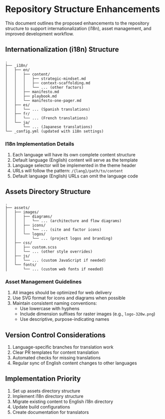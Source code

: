 # Repository Structure Enhancements

This document outlines the proposed enhancements to the repository structure to support internationalization (i18n), asset management, and improved development workflow.

## Internationalization (i18n) Structure

```
.
├── _i18n/
│   ├── en/
│   │   ├── content/
│   │   │   ├── strategic-mindset.md
│   │   │   ├── context-scaffolding.md
│   │   │   └── ... (other factors)
│   │   ├── manifesto.md
│   │   ├── playbook.md
│   │   └── manifesto-one-pager.md
│   ├── es/
│   │   └── ... (Spanish translations)
│   ├── fr/
│   │   └── ... (French translations)
│   └── ja/
│       └── ... (Japanese translations)
└── _config.yml (updated with i18n settings)
```

### I18n Implementation Details

1. Each language will have its own complete content structure
2. Default language (English) content will serve as the template
3. Language selector will be implemented in the theme header
4. URLs will follow the pattern: `/{lang}/path/to/content`
5. Default language (English) URLs can omit the language code

## Assets Directory Structure

```
.
├── assets/
│   ├── images/
│   │   ├── diagrams/
│   │   │   └── ... (architecture and flow diagrams)
│   │   ├── icons/
│   │   │   └── ... (site and factor icons)
│   │   └── logos/
│   │       └── ... (project logos and branding)
│   ├── css/
│   │   ├── custom.scss
│   │   └── ... (other style overrides)
│   ├── js/
│   │   └── ... (custom JavaScript if needed)
│   └── fonts/
│       └── ... (custom web fonts if needed)
```

### Asset Management Guidelines

1. All images should be optimized for web delivery
2. Use SVG format for icons and diagrams when possible
3. Maintain consistent naming conventions:
   - Use lowercase with hyphens
   - Include dimension suffixes for raster images (e.g., `logo-320w.png`)
   - Use descriptive, purpose-indicating names

## Version Control Considerations

1. Language-specific branches for translation work
2. Clear PR templates for content translation
3. Automated checks for missing translations
4. Regular sync of English content changes to other languages

## Implementation Priority

1. Set up assets directory structure
2. Implement i18n directory structure
3. Migrate existing content to English i18n directory
4. Update build configurations
5. Create documentation for translators